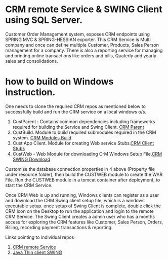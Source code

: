 # CRM remote Service & SWING Client using SQL Server.

Customer Order Management system, exposes CRM endpoints using SPRING MVC & SPRING-HESSIAN exporter.
This CRM Service is Multi company and once can define multiple Customer, Products, Sales Person management for a company. There is also a  reporting service for managing and printing online transactions like orders and bills, Quaterly and yearly sales and consolidations.

# how to build on Windows instruction.
One needs to clone the required CRM repos as mentioned below to successfully build and run the CRM service on a local windows o/s.

1. CustParent : Contains common dependencies including frameworks required for building the Service and Swing Client. [CRM Parent](https://github.com/ISingh2015/CustParent) 
2. CustBuild. Module to build required submodules required in the CRM system. [CRM Modules Build](https://github.com/ISingh2015/CustBuild) 
3. Cust App Client.  Module for creating Web service Stubs.[CRM Client Stubs](https://github.com/ISingh2015/CustAppClient) 
4. CustWeb - Web Module for downloading CrM Windows Setup File.[CRM SWING Download](https://github.com/ISingh2015/CustWeb) 

Customise the database connection properties in 4 above (Property file under resource folder), then build the CUSTWEB module to create the WAR File.
Run the CUSTWEB module in a tomcat container after deployment, to start the CRM Service.

Once CRM Web is up and running, Windows clients can register as a user and download the CRM Swing client setup file, which is a windows executable setup. once setup of Swing Client is complete, double click the CRM Icon on the Desktop to run the application and login to the remote CRM Service. The Swing Client creates a admin user who has a months access for exploring the CRM features like Customer, Sales Person, Orders, Billing, recording payment transactions & reporting.

Links pointing to individual repos 
1. [CRM remote Service](https://github.com/ISingh2015/CustRenoteService) 
2. [Java Thin client SWING](https://github.com/ISingh2015/CustLoginManager)

